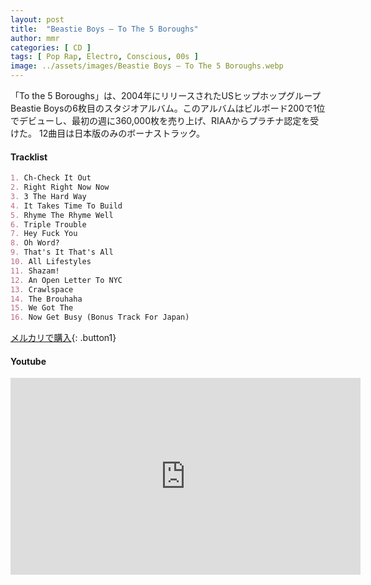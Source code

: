 ```yaml
---
layout: post
title:  "Beastie Boys – To The 5 Boroughs"
author: mmr
categories: [ CD ]
tags: [ Pop Rap, Electro, Conscious, 00s ]
image: ../assets/images/Beastie Boys – To The 5 Boroughs.webp
---
```


「To the 5 Boroughs」は、2004年にリリースされたUSヒップホップグループBeastie Boysの6枚目のスタジオアルバム。このアルバムはビルボード200で1位でデビューし、最初の週に360,000枚を売り上げ、RIAAからプラチナ認定を受けた。
12曲目は日本版のみのボーナストラック。

#### Tracklist
```md
1. Ch-Check It Out
2. Right Right Now Now
3. 3 The Hard Way
4. It Takes Time To Build
5. Rhyme The Rhyme Well
6. Triple Trouble
7. Hey Fuck You
8. Oh Word?
9. That's It That's All
10. All Lifestyles
11. Shazam!
12. An Open Letter To NYC
13. Crawlspace
14. The Brouhaha
15. We Got The
16. Now Get Busy (Bonus Track For Japan)
```


[メルカリで購入](https://jp.mercari.com/item/m39197590666?afid=6142608987){: .button1}


#### Youtube
<iframe width="560" height="315" src="https://www.youtube.com/embed/ny6hwUOFvlw?si=v7n3tnD_yykZo3wm" title="YouTube video player" frameborder="0" allow="accelerometer; autoplay; clipboard-write; encrypted-media; gyroscope; picture-in-picture; web-share" referrerpolicy="strict-origin-when-cross-origin" allowfullscreen></iframe>